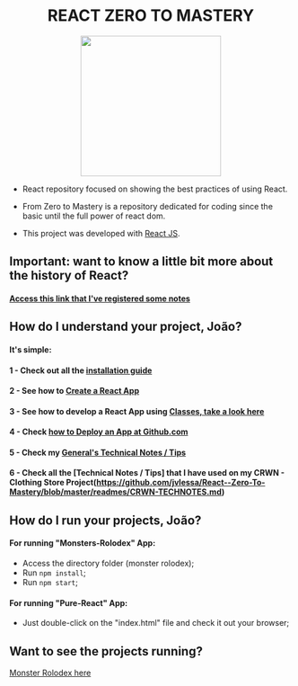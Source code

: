 <h1 align="center"><b>REACT ZERO TO MASTERY</b></h1>

<p align="center">
  <img src="https://cdn.worldvectorlogo.com/logos/react.svg" width="250">
</p>

- React repository focused on showing the best practices of using React. 
- From Zero to Mastery is a repository dedicated for coding since the basic until the full power of react dom. 

- This project was developed with [React JS](https://reactjs.org/).

## Important: want to know a little bit more about the history of React?
#### [Access this link that I've registered some notes](https://github.com/jvlessa/React--Zero-To-Mastery/blob/master/readmes/REACT_HISTORY.md)

## How do I understand your project, João? 
#### It's simple: 
#### 1 - Check out all the [installation guide](https://github.com/jvlessa/React--Zero-To-Mastery/blob/master/readmes/INSTALLATION%20GUIDE.md)
#### 2 - See how to [Create a React App](https://reactjs.org/docs/create-a-new-react-app.html)
#### 3 - See how to develop a React App using [Classes, take a look here](https://reactjs.org/docs/react-component.html)
#### 4 - Check [how to Deploy an App at Github.com](https://github.com/jvlessa/React--Zero-To-Mastery/blob/master/readmes/DEPLOY_GITHUB.md)
#### 5 - Check my [General's Technical Notes / Tips](https://github.com/jvlessa/React--Zero-To-Mastery/blob/master/readmes/TECHNOTES.md)
#### 6 - Check all the [Technical Notes / Tips] that I have used on my CRWN - Clothing Store Project(https://github.com/jvlessa/React--Zero-To-Mastery/blob/master/readmes/CRWN-TECHNOTES.md)

## How do I run your projects, João? 
#### For running "Monsters-Rolodex" App:
  - Access the directory folder (monster rolodex);
  - Run `npm install`;
  - Run `npm start`;

#### For running "Pure-React" App:
  - Just double-click on the "index.html" file and check it out your browser;

## Want to see the projects running? 
[Monster Rolodex here](https://jvlessa.github.io/React--Zero-To-Mastery/)